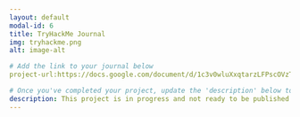 ```yaml
---
layout: default
modal-id: 6
title: TryHackMe Journal
img: tryhackme.png
alt: image-alt

# Add the link to your journal below
project-url:https://docs.google.com/document/d/1c3v0wluXxqtarzLFPscOVzTZ8C1rNU1zw7yT313A7wY/edit?usp=sharing 

# Once you've completed your project, update the 'description' below to this one: Completed 17 TryHackMe rooms, gaining hands-on skills in Linux and Windows fundamentals, log analysis, network troubleshooting with Wireshark, and incident handling with Splunk.
description: This project is in progress and not ready to be published just yet. Please contact me if you'd like a sneak peek. Otherwise, stay tuned!
---
```

